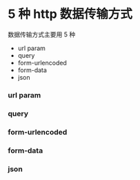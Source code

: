 # 5 种 http 数据传输方式

数据传输方式主要用 5 种

- url param
- query
- form-urlencoded
- form-data
- json

### url param

### query

### form-urlencoded

### form-data

### json
